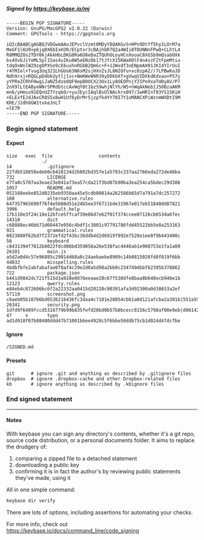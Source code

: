 ##### Signed by https://keybase.io/mj
```
-----BEGIN PGP SIGNATURE-----
Version: GnuPG/MacGPG2 v2.0.22 (Darwin)
Comment: GPGTools - https://gpgtools.org

iQIcBAABCgAGBQJVDGwmAAoJEPvclVzmt0MDyY8QAKGvS+HPn9DtYf5hy1LOrM7a
MeGF1l6U9+p6jq0X6bIxH3R/ECptxr3cBAjhbR7Q2a4WIi0TOUNNnFPwQ+CLhtL4
R8MMQZOs2TDY0kjAkkHbLDKG8Ra6O8eDaZTQUhOLoyHCnXooaC8XG5b9mQsabOXk
bs4OvbJiYeML5pl1Sas4uIKu8W5eENzDk17tJfcX15KWa0OlF4n4vzFZtFpmMtiu
tdq9xWnlW29zgOPXSe9cE6uxhnRGbB2QmGc+F+12Wxdf3oENpmAX01JKI4YIrUuI
r4YMIel+Tvug3Uq321LhGUo63N6sM2sjHXnZsJL8NIOfu+xc0zpAZ//7LPBwKoJD
Ndh9rxj+RQGLpD4bkUytlj1sc+NmKWeW9R39yDOkbXf+gVwqVIDXkdKdxao+P57y
yYPReZCRhFHwgiJaNZ5dze8QF9epBOOCX23Ox1Ly8OEOPnjYZIPo9xaTUDyAV/P7
2nX9lLtEAByeWNrSPRdbtccAxWqYBt1bzS9whjNlYh/WS+nWqAkNeb1J50BzaAKM
mn6/yHmio91EQnUZ7YzqkO/+yuJEycIAqlBsOlNAckrx097/JwHRInT03YS1SKiH
+ELExfEJdJAxCR8S5x8wH1Uf6yDrMr5jzpfk4YY70I7Y1oMANCXPiWznmWXDtI9M
KRE/J2dhOGW1txkeJnLT
=lE7R
-----END PGP SIGNATURE-----

```

<!-- END SIGNATURES -->

### Begin signed statement 

#### Expect

```
size   exec  file                 contents                                                                                                                         
             ./                                                                                                                                                    
14             .gitignore         227db518858edeb0c6428134d2b802bd357e1a5793c337aa2766eda272de46ba                                                                 
732            LICENSE            e7fa0c5707aa3eae23e841a73ea57cda21f3bd87b90ba3ea254ca5bdec29d386                                                                 
1057           README.md          052168eebe852d0235eb9350aa45e5cdb00814a262586b65d7a791a7dc257272                                                                 
160            alternative.rules  647357965690f76f4e5608d51e24b5ee3f6711bde31967e017eb51840dd87821                                                                 
3996           default.help       17b110e3f24c18e12bfce5ffcaf39e86d7eb2f01f374ccee07126cb6534a6fec                                                                 
14310          dict               c68088ec46bb71d60447e956c4bdf1c3801c97791786fdd45522bb5e8a253163                                                                 
921            grammatical.rules  0823880f62bd7f2372efd2f43bc36ddb4d2d6919f892e7520e1ee8f9b443400c                                                                 
56             keyboard           c8431394f7812b8022fdcd86bd359056a26e538fac4446ab1e908753e1fa1a89                                                                 
26101          main.js            a5d2a0d4c57e96885c29014d68a8c24aebaebe8909c14b0815028fd8f819f6bb                                                                 
44032          misspelling.rules  4bdbfbfe2abfabafae0f8af4c29e2d0a5d98a2bb9c234749dbbf62395b378862                                                                 
722            package.json       b441d9842dc721f515d3a928e8876eeaae28c67f538dfe8baa8b648ecb946e1b                                                                 
12123          qwerty.rules       e84eb4c872606bc6f2a22332aa0415d20220c90391afa3d92300a0d38653a2ef                                                                 
57119          screenshot.png     c6aeb05b18766bd6536216436fc3daa4c7181e28054cbb1a0d121afcba2a301b|551a59bb4d884d4f8134481e202029a4e0783468a5b86a3abd61bbac18bb6f7d
26341          security.png       1dfd9f6409fccd5316779b99b835fefd20bd0b57b8bcecc8156c5798af00e9eb|d06142c796249dc95470f5420ef4316a369f2ee159bb12c403768546052c20ad
47     x       typo               ad1d918f07b08400ddd47b71001b6ee4928c5f6bbe50ddb75cb1d024d47dcfbe                                                                 
```

#### Ignore

```
/SIGNED.md
```

#### Presets

```
git      # ignore .git and anything as described by .gitignore files
dropbox  # ignore .dropbox-cache and other Dropbox-related files    
kb       # ignore anything as described by .kbignore files          
```

<!-- summarize version = 0.0.9 -->

### End signed statement

<hr>

#### Notes

With keybase you can sign any directory's contents, whether it's a git repo,
source code distribution, or a personal documents folder. It aims to replace the drudgery of:

  1. comparing a zipped file to a detached statement
  2. downloading a public key
  3. confirming it is in fact the author's by reviewing public statements they've made, using it

All in one simple command:

```bash
keybase dir verify
```

There are lots of options, including assertions for automating your checks.

For more info, check out https://keybase.io/docs/command_line/code_signing